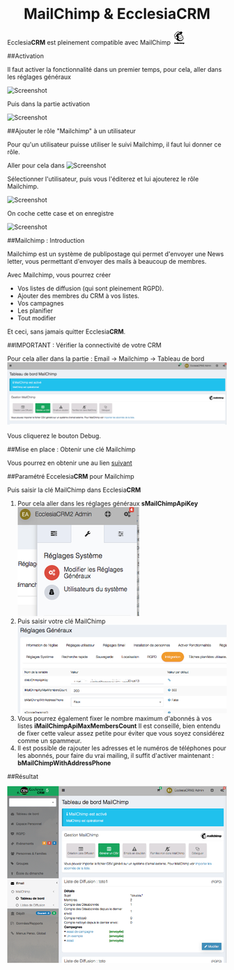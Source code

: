 
# <center><big>MailChimp & Ecclesia**CRM** </big></center>

Ecclesia**CRM** est pleinement compatible avec MailChimp ![Screenshot](../../img/mailchimp/Mailchimp.png)


##Activation

Il faut activer la fonctionnalité dans un premier temps, pour cela, aller dans les réglages généraux

![Screenshot](/img/settings/generalsettings.png)

Puis dans la partie activation

![Screenshot](/img/settings/mailchimpactivation.png)


##Ajouter le rôle "Mailchimp" à un utilisateur

Pour qu'un utilisateur puisse utiliser le suivi Mailchimp, il faut lui donner ce rôle.

Aller pour cela dans 
![Screenshot](/img/settings/usersettings.png)

Sélectionner l'utilisateur, puis vous l'éditerez et lui ajouterez le rôle Mailchimp.

![Screenshot](/img/settings/usersettingsedit.png)

On coche cette case et on enregistre

![Screenshot](/img/settings/usersettingseditmailchimp.png)


##Mailchimp : Introduction

Mailchimp est un système de publipostage qui permet d'envoyer une News letter, vous permettant d'envoyer des mails à beaucoup de membres.

Avec Mailchimp, vous pourrez créer

* Vos listes de diffusion (qui sont pleinement RGPD).
* Ajouter des membres du CRM à vos listes.
* Vos campagnes
* Les planifier
* Tout modifier

Et ceci, sans jamais quitter Ecclesia**CRM**.

##IMPORTANT : Vérifier la connectivité de votre CRM

Pour cela aller dans la partie : Email -> Mailchimp -> Tableau de bord <br>![Screenshot](../../img/mailchimp/debog.png)

Vous cliquerez le bouton Debug.


##Mise en place : Obtenir une clé Mailchimp

Vous pourrez en obtenir une au lien [suivant](https://mailchimp.com)

##Paramétré Eccelesia**CRM** pour Mailchimp

Puis saisir la clé MailChimp dans Ecclesia**CRM**

1. Pour cela aller dans les réglages généraux **sMailChimpApiKey** <br>![Screenshot](../../img/mailchimp/settings.png)
2. Puis saisir votre clé MailChimp <br>![Screenshot](../../img/mailchimp/integration.png)
3. Vous pourrez également fixer le nombre maximum d'abonnés à vos listes **iMailChimpApiMaxMembersCount**
   Il est conseillé, bien entendu de fixer cette valeur assez petite pour éviter que vous soyez considérez comme un spammeur.
4. Il est possible de rajouter les adresses et le numéros de téléphones pour les abonnés, pour faire du vrai mailing, il suffit d'activer maintenant : **bMailChimpWithAddressPhone**

##Résultat

![Screenshot](../../img/mailchimp/mailchimpdashboard.png)


